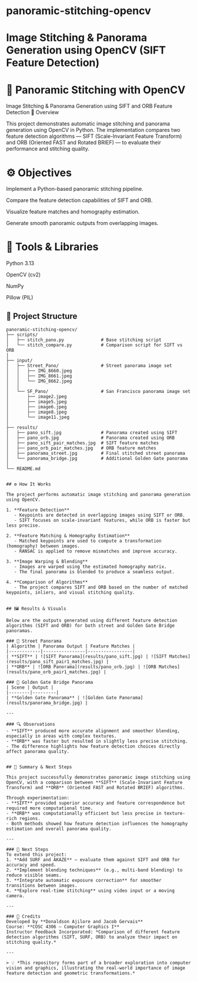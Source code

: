 # panoramic-stitching-opencv

# Image Stitching &amp; Panorama Generation using OpenCV (SIFT Feature Detection)
# 🧠 Panoramic Stitching with OpenCV
Image Stitching & Panorama Generation using SIFT and ORB Feature Detection
📸 Overview

This project demonstrates automatic image stitching and panorama generation using OpenCV in Python. The implementation compares two feature detection algorithms — SIFT (Scale-Invariant Feature Transform) and ORB (Oriented FAST and Rotated BRIEF) — to evaluate their performance and stitching quality.

# ⚙️ Objectives

Implement a Python-based panoramic stitching pipeline.

Compare the feature detection capabilities of SIFT and ORB.

Visualize feature matches and homography estimation.

Generate smooth panoramic outputs from overlapping images.

# 🧩 Tools & Libraries

Python 3.13

OpenCV (cv2)

NumPy

Pillow (PIL)

## 📁 Project Structure

```text
panoramic-stitching-opencv/
├── scripts/
│   ├── stitch_pano.py              # Base stitching script
│   └── stitch_compare.py           # Comparison script for SIFT vs ORB
│
├── input/
│   ├── Street_Pano/                # Street panorama image set
│   │   ├── IMG_8660.jpeg
│   │   ├── IMG_8661.jpeg
│   │   └── IMG_8662.jpeg
│   │
│   └── SF_Pano/                    # San Francisco panorama image set
│       ├── image2.jpeg
│       ├── image5.jpeg
│       ├── image6.jpeg
│       ├── image8.jpeg
│       └── image11.jpeg
│
├── results/
│   ├── pano_sift.jpg               # Panorama created using SIFT
│   ├── pano_orb.jpg                # Panorama created using ORB
│   ├── pano_sift_pair_matches.jpg  # SIFT feature matches
│   ├── pano_orb_pair_matches.jpg   # ORB feature matches
│   ├── panorama_street.jpg         # Final stitched street panorama
│   └── panorama_bridge.jpg         # Additional Golden Gate panorama
│
└── README.md


## ⚙️ How It Works

The project performs automatic image stitching and panorama generation using OpenCV.

1. **Feature Detection**  
   - Keypoints are detected in overlapping images using SIFT or ORB.
   - SIFT focuses on scale-invariant features, while ORB is faster but less precise.

2. **Feature Matching & Homography Estimation**  
   - Matched keypoints are used to compute a transformation (homography) between images.
   - RANSAC is applied to remove mismatches and improve accuracy.

3. **Image Warping & Blending**  
   - Images are warped using the estimated homography matrix.
   - The final panorama is blended to produce a seamless output.

4. **Comparison of Algorithms**  
   - The project compares SIFT and ORB based on the number of matched keypoints, inliers, and visual stitching quality.


## 🖼️ Results & Visuals

Below are the outputs generated using different feature detection algorithms (SIFT and ORB) for both street and Golden Gate Bridge panoramas.

### 📍 Street Panorama
| Algorithm | Panorama Output | Feature Matches |
|------------|----------------|-----------------|
| **SIFT** | ![SIFT Panorama](results/pano_sift.jpg) | ![SIFT Matches](results/pano_sift_pair1_matches.jpg) |
| **ORB** | ![ORB Panorama](results/pano_orb.jpg) | ![ORB Matches](results/pano_orb_pair1_matches.jpg) |

### 🌉 Golden Gate Bridge Panorama
| Scene | Output |
|--------|---------|
| **Golden Gate Panorama** | ![Golden Gate Panorama](results/panorama_bridge.jpg) |

---

### 🔍 Observations
- **SIFT** produced more accurate alignment and smoother blending, especially in areas with complex textures.  
- **ORB** was faster but resulted in slightly less precise stitching.  
- The difference highlights how feature detection choices directly affect panorama quality.


## 🧠 Summary & Next Steps

This project successfully demonstrates panoramic image stitching using OpenCV, with a comparison between **SIFT** (Scale-Invariant Feature Transform) and **ORB** (Oriented FAST and Rotated BRIEF) algorithms.

Through experimentation:
- **SIFT** provided superior accuracy and feature correspondence but required more computational time.
- **ORB** was computationally efficient but less precise in texture-rich regions.
- Both methods showed how feature detection influences the homography estimation and overall panorama quality.

---

### 🚀 Next Steps
To extend this project:
1. **Add SURF and AKAZE** — evaluate them against SIFT and ORB for accuracy and speed.
2. **Implement blending techniques** (e.g., multi-band blending) to reduce visible seams.
3. **Integrate automatic exposure correction** for smoother transitions between images.
4. **Explore real-time stitching** using video input or a moving camera.

---

### 🏁 Credits
Developed by **Donaldson Ajilore and Jacob Gervais**  
Course: **COSC 4306 – Computer Graphics I**  
Instructor Feedback Incorporated: *Comparison of different feature detection algorithms (SIFT, SURF, ORB) to analyze their impact on stitching quality.*

---

> 💡 *This repository forms part of a broader exploration into computer vision and graphics, illustrating the real-world importance of image feature detection and geometric transformations.*

